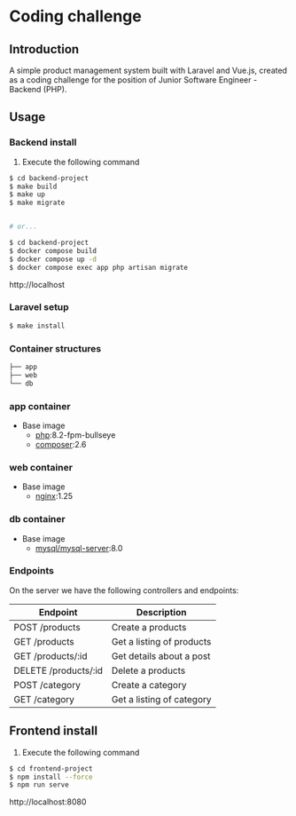 # Coding challenge 

## Introduction

A simple product management system built with Laravel and Vue.js, created as a coding challenge for the position of Junior Software Engineer - Backend (PHP).

## Usage

### Backend install

1. Execute the following command

```bash
$ cd backend-project
$ make build
$ make up
$ make migrate


# or...

$ cd backend-project
$ docker compose build
$ docker compose up -d
$ docker compose exec app php artisan migrate
```

http://localhost

### Laravel setup

```bash
$ make install
```

### Container structures

```bash
├── app
├── web
└── db
```
### app container
- Base image
  - [php](https://hub.docker.com/_/php):8.2-fpm-bullseye
  - [composer](https://hub.docker.com/_/composer):2.6

### web container
- Base image
  - [nginx](https://hub.docker.com/_/nginx):1.25
### db container
- Base image
  - [mysql/mysql-server](https://hub.docker.com/r/mysql/mysql-server):8.0
### Endpoints

On the server we have the following controllers and endpoints:

Endpoint | Description
----------|------------
POST /products | Create a products
GET /products  | Get a listing of products
GET /products/:id | Get details about a post
DELETE /products/:id | Delete a products
POST /category | Create a category
GET /category  | Get a listing of category
## Frontend install

1. Execute the following command

```bash
$ cd frontend-project
$ npm install --force
$ npm run serve
```
http://localhost:8080